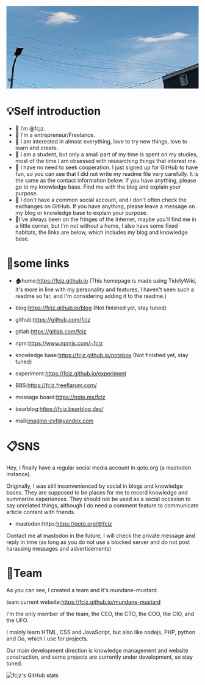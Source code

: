 ![sky](https://github.com/fcjz/fcjz/blob/main/sky.jpg)  

#

# 💡Self introduction

- 📝 I’m @fcjz.
- 🧾 I'm a entrepreneur/Freelance.
- 📑 I am interested in almost everything, love to try new things, love to learn and create.
- 📄 I am a student, but only a small part of my time is spent on my studies, most of the time I am obsessed with researching things that interest me.
- 📃 I have no need to seek cooperation. I just signed up for GitHub to have fun, so you can see that I did not write my readme file very carefully. It is the same as the contact information below. If you have anything, please go to my knowledge base. Find me with the blog and explain your purpose.
- 📰 I don't have a common social account, and I don't often check the exchanges on GitHub. If you have anything, please leave a message on my blog or knowledge base to explain your purpose.
- 📓I've always been on the fringes of the Internet, maybe you'll find me in a little corner, but I'm not without a home, I also have some fixed habitats, the links are below, which includes my blog and knowledge base.

# 📎some links

- 🏚home:https://fcjz.github.io  (This homepage is made using TiddlyWiki, it's more in line with my personality and features, I haven't seen such a readme so far, and I'm considering adding it to the readme.)

- blog:https://fcjz.github.io/blog  (Not finished yet, stay tuned)

- github:https://github.com/fcjz

- gitlab:https://gitlab.com/fcjz

- npm:https://www.npmjs.com/~fcjz

- knowledge base:https://fcjz.github.io/notebox  (Not finished yet, stay tuned)

- experiment:https://fcjz.github.io/experiment

- BBS:https://fcjz.freeflarum.com/

- message board:https://note.ms/fcjz

- bearblog:https://fcjz.bearblog.dev/

- mail:imagine-cyf@yandex.com

# 📋SNS

Hey, I finally have a regular social media account in qoto.org (a mastodon instance).

Originally, I was still inconvenienced by social in blogs and knowledge bases. They are supposed to be places for me to record knowledge and summarize experiences. They should not be used as a social occasion to say unrelated things, although I do need a comment feature to communicate article content with friends.

- mastodon:https:https://qoto.org/@fcjz

Contact me at mastodon in the future, I will check the private message and reply in time (as long as you do not use a blocked server and do not post harassing messages and advertisements)

# 📌Team

As you can see, I created a team and it's mundane-mustard.

team current website:https://fcjz.github.io/mundane-mustard

I'm the only member of the team, the CEO, the CTO, the COO, the CIO, and the UFO.

I mainly learn HTML, CSS and JavaScript, but also like nodejs, PHP, python and Go, which I use for projects.

Our main development direction is knowledge management and website construction, and some projects are currently under development, so stay tuned.

![fcjz's GitHub stats](https://github-readme-stats.vercel.app/api?username=fcjz&theme=graywhite&show_icons=true)
